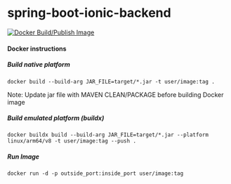 # spring-boot-ionic-backend

[![Docker Build/Publish Image](https://github.com/lrpuppi/spring-boot-ionic-backend/actions/workflows/docker-publish.yml/badge.svg)](https://github.com/lrpuppi/spring-boot-ionic-backend/actions/workflows/docker-publish.yml)


#### Docker instructions

##### Build native platform
 
    docker build --build-arg JAR_FILE=target/*.jar -t user/image:tag .

<p> Note: Update jar file with MAVEN CLEAN/PACKAGE before building Docker image</p>

##### Build emulated platform (buildx)
    
    docker buildx build --build-arg JAR_FILE=target/*.jar --platform linux/arm64/v8 -t user/image:tag --push .

##### Run Image

    docker run -d -p outside_port:inside_port user/image:tag
    
 
    